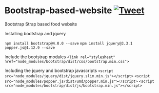 # Bootstrap-based-website [![Tweet](https://img.shields.io/twitter/url/http/shields.io.svg?style=social)](https://twitter.com/intent/tweet?text=Bootstrap%20based%food%20website&url=https://froala.com/design-blocks&via=froala&hashtags=bootstrap,design,templates,blocks,developers)

Bootstrap Strap based food website

Installing bootstrap and jquery


```npm install bootstrap@4.0.0 --save```
```npm install jquery@3.3.1 popper.js@1.12.9 --save```

Include the bootstrap modules
```<link rel="stylesheet" href="node_modules/bootstrap/dist/css/bootstrap.min.css">```

Including the jquery and bootstrap javascripts
```<script src="node_modules/jquery/dist/jquery.slim.min.js"></script>```
```<script src="node_modules/popper.js/dist/umd/popper.min.js"></script>```
 ```<script src="node_modules/bootstrap/dist/js/bootstrap.min.js"></script>```
